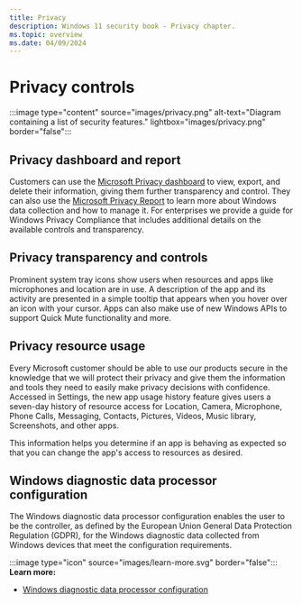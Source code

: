 ```yaml
---
title: Privacy
description: Windows 11 security book - Privacy chapter.
ms.topic: overview
ms.date: 04/09/2024
---
```


# Privacy controls

:::image type="content" source="images/privacy.png" alt-text="Diagram containing a list of security features." lightbox="images/privacy.png" border="false":::

## Privacy dashboard and report

Customers can use the [Microsoft Privacy dashboard](https://account.microsoft.com/privacy) to view, export, and delete their information, giving them further transparency and control. They can also use the [Microsoft Privacy Report](https://privacy.microsoft.com/privacy-report) to learn more about Windows data collection and how to manage it. For enterprises we provide a guide for Windows Privacy Compliance that includes additional details on the available controls and transparency.

## Privacy transparency and controls

Prominent system tray icons show users when resources and apps like microphones and location are in use. A description of the app and its activity are presented in a simple tooltip that appears when you hover over an icon with your cursor. Apps can also make use of new Windows APIs to support Quick Mute functionality and more.

## Privacy resource usage

Every Microsoft customer should be able to use our products secure in the knowledge that we will protect their privacy and give them the information and tools they need to easily make privacy decisions with confidence. Accessed in Settings, the new app usage history feature gives users a seven-day history of resource access for Location, Camera, Microphone, Phone Calls, Messaging, Contacts, Pictures, Videos, Music library, Screenshots, and other apps.

This information helps you determine if an app is behaving as expected so that you can change the app's access to resources as desired.

## Windows diagnostic data processor configuration

The Windows diagnostic data processor configuration enables the user to be the controller, as defined by the European Union General Data Protection Regulation (GDPR), for the Windows diagnostic data collected from Windows devices that meet the configuration requirements.

:::image type="icon" source="images/learn-more.svg" border="false"::: **Learn more:**

- [Windows diagnostic data processor configuration](/windows/privacy/configure-windows-diagnostic-data-in-your-organization#enable-windows-diagnostic-data-processor-configuration)
